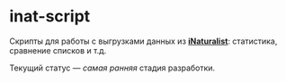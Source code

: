 # inat-script

Скрипты для работы с выгрузками данных из **[iNaturalist][inat]**: статистика, сравнение списков и т.д.

Текущий статус — *самая ранняя* стадия разработки.


[inat]: https://www.inaturalist.org/ "iNaturalist"
